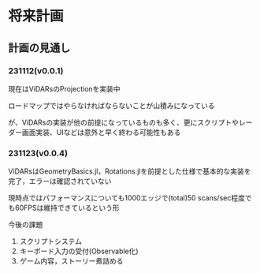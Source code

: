 # 将来計画

## 計画の見通し

### 231112(v0.0.1)

現在はViDARsのProjectionを実装中

ロードマップではやらなければならないことが山積みになっている

が、ViDARsの実装が他の前提になっているものも多く、更にスクリプトやレーダー画面実装、UIなどは意外と早く終わる可能性もある

### 231123(v0.0.4)

ViDARsはGeometryBasics.jl，Rotations.jlを前提とした仕様で基本的な実装を完了，エラーは確認されていない

現時点ではパフォーマンスについても1000エッジで(total)50 scans/sec程度でも60FPSは維持できているという形

今後の課題

1. スクリプトシステム
2. キーボード入力の受付(Observable化)
3. ゲーム内容，ストーリー煮詰める
